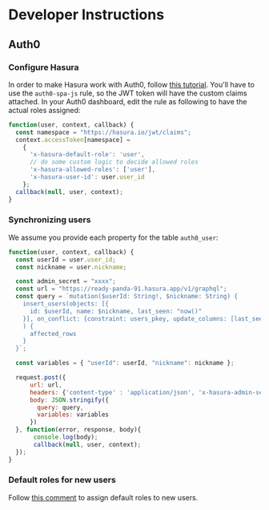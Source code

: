 # Developer Instructions

## Auth0

### Configure Hasura

In order to make Hasura work with Auth0,
follow [this tutorial](https://hasura.io/docs/latest/graphql/core/guides/integrations/auth0-jwt.html). You'll have to
use the `auth0-spa-js` rule, so the JWT token will have the custom claims attached. In your Auth0 dashboard, edit the
rule as following to have the actual roles assigned:

```js
function(user, context, callback) {
  const namespace = "https://hasura.io/jwt/claims";
  context.accessToken[namespace] =
    {
      'x-hasura-default-role': 'user',
      // do some custom logic to decide allowed roles
      'x-hasura-allowed-roles': ['user'],
      'x-hasura-user-id': user.user_id
    };
  callback(null, user, context);
}
```

### Synchronizing users

We assume you provide each property for the table `auth0_user`:

```js
function(user, context, callback) {
  const userId = user.user_id;
  const nickname = user.nickname;

  const admin_secret = "xxxx";
  const url = "https://ready-panda-91.hasura.app/v1/graphql";
  const query = `mutation($userId: String!, $nickname: String) {
    insert_users(objects: [{
      id: $userId, name: $nickname, last_seen: "now()"
    }], on_conflict: {constraint: users_pkey, update_columns: [last_seen, name]}
    ) {
      affected_rows
    }
  }`;

  const variables = { "userId": userId, "nickname": nickname };

  request.post({
      url: url,
      headers: {'content-type' : 'application/json', 'x-hasura-admin-secret': admin_secret},
      body: JSON.stringify({
        query: query,
        variables: variables
      })
  }, function(error, response, body){
       console.log(body);
       callback(null, user, context);
  });
}
```

### Default roles for new users

Follow [this comment](https://community.auth0.com/t/hook-at-post-registration-to-assign-a-role/57985/3) to assign
default roles to new users.
